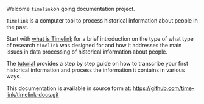 
Welcome `timelink`on going documentation project.

`Timelink` is a computer tool to process historical information about people in the past.  

Start with [what is Timelink](1.1_What_is_Timelink.md) for a brief introduction on the type of what type of research `timelink` was designed for and how it addresses the main issues in data processing of historical information about people.

The [tutorial](2_Tutorial.md)  provides a step by step guide on how to transcribe your first historical information and process the information it contains in various ways.

This documentation is available in source form at:  https://github.com/time-link/timelink-docs.git 





